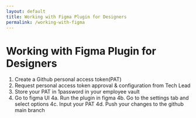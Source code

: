 ```yaml
---
layout: default
title: Working with Figma Plugin for Designers
permalink: /working-with-figma
---
```


# Working with Figma Plugin for Designers

1. Create a Github personal access token(PAT)
2. Request personal access token approval & configuration from Tech Lead
3. Store your PAT in 1password in your employee vault
4. Go to figma UI
   4a. Run the plugin in figma
   4b. Go to the settings tab and select options
   4c. Input your PAT
   4d. Push your changes to the github main branch
 
